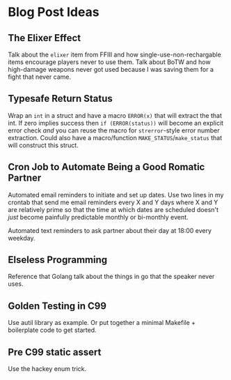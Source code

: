 Blog Post Ideas
===============

## The Elixer Effect
Talk about the `elixer` item from FFIII and how single-use-non-rechargable items
encourage players never to use them.
Talk about BoTW and how high-damage weapons never got used because I was saving
them for a fight that never came.

## Typesafe Return Status
Wrap an `int` in a struct and have a macro `ERROR(x)` that will extract the
that int.
If zero implies success then `if (ERROR(status))` will become an explicit
error check *and* you can reuse the macro for `strerror`-style error number
extraction.
Could also have a macro/function `MAKE_STATUS`/`make_status` that will construct
this struct.

## Cron Job to Automate Being a Good Romatic Partner
Automated email reminders to initiate and set up dates.
Use two lines in my crontab that send me email reminders every X and Y days
where X and Y are relatively prime so that the time at which dates are scheduled
doesn't *just* become painfully predictable monthly or bi-monthly event.

Automated text reminders to ask partner about their day at 18:00 every weekday.

## Elseless Programming
Reference that Golang talk about the things in go that the speaker never uses.

## Golden Testing in C99
Use autil library as example.
Or put together a minimal Makefile + boilerplate code to get started.

## Pre C99 static assert
Use the hackey enum trick.
